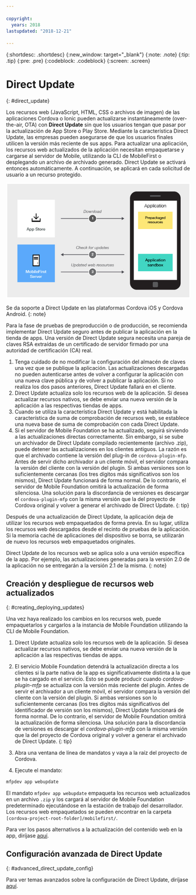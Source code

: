 ```yaml
---

copyright:
  years: 2018
lastupdated: "2018-12-21"

---
```


{:shortdesc: .shortdesc}
{:new_window: target="_blank"}
{:note: .note}
{:tip: .tip}
{:pre: .pre}
{:codeblock: .codeblock}
{:screen: .screen}

# Direct Update
{: #direct_update}

Los recursos web (JavaScript, HTML, CSS o archivos de imagen) de las aplicaciones Cordova o Ionic pueden actualizarse instantáneamente (over-the-air, OTA) con **Direct Update** sin que los usuarios tengan que pasar por la actualización de App Store o Play Store. Mediante la característica Direct Update, las empresas pueden asegurarse de que los usuarios finales utilicen la versión más reciente de sus apps. Para actualizar una aplicación, los recursos web actualizados de la aplicación necesitan empaquetarse y cargarse al servidor de Mobile, utilizando la CLI de MobileFirst o desplegando un archivo de archivado generado. Direct Update se activará entonces automáticamente. A continuación, se aplicará en cada solicitud de usuario a un recurso protegido.

![Diagrama de cómo funciona la actualización directa](images/internal_function.jpg)

Se da soporte a Direct Update en las plataformas Cordova iOS y Cordova Android.
{: note}

Para la fase de pruebas de preproducción o de producción, se recomienda implementar Direct Update seguro antes de publicar la aplicación en la tienda de apps. Una versión de Direct Update segura necesita una pareja de claves RSA extraídas de un certificado de servidor firmado por una autoridad de certificación (CA) real.

1. Tenga cuidado de no modificar la configuración del almacén de claves una vez que se publique la aplicación. Las actualizaciones descargadas no pueden autenticarse antes de volver a configurar la aplicación con una nueva clave pública y de volver a publicar la aplicación. Si no realiza los dos pasos anteriores, Direct Update fallará en el cliente.
2. Direct Update actualiza solo los recursos web de la aplicación. Si desea actualizar recursos nativos, se debe enviar una nueva versión de la aplicación a las respectivas tiendas de apps.
3. Cuando se utiliza la característica Direct Update y está habilitada la característica de suma de comprobación de recursos web, se establece una nueva base de suma de comprobación con cada Direct Update.
4. Si el servidor de Mobile Foundation se ha actualizado, seguirá sirviendo a las actualizaciones directas correctamente. Sin embargo, si se sube un archivador de Direct Update compilado recientemente (archivo .zip), puede detener las actualizaciones en los clientes antiguos. La razón es que el archivado contiene la versión del plug-in de `cordova-plugin-mfp`. Antes de servir dicho archivador a un cliente móvil, el servidor compara la versión del cliente con la versión del plugin. Si ambas versiones son lo suficientemente cercanas (los tres dígitos más significativos son los mismos), Direct Update funcionará de forma normal. De lo contrario, el servidor de Mobile Foundation omitirá la actualización de forma silenciosa. Una solución para la discordancia de versiones es descargar el `cordova-plugin-mfp` con la misma versión que la del proyecto de Cordova original y volver a generar el archivado de Direct Update.
{: tip}

Después de una actualización de Direct Update, la aplicación deja de utilizar los recursos web empaquetados de forma previa. En su lugar, utiliza los recursos web descargados desde el recinto de pruebas de la aplicación. Si la memoria caché de aplicaciones del dispositivo se borra, se utilizarán de nuevo los recursos web empaquetados originales.

Direct Update de los recursos web se aplica solo a una versión específica de la app. Por ejemplo, las actualizaciones generadas para la versión 2.0 de la aplicación no se entregarán a la versión 2.1 de la misma.
{: note}

## Creación y despliegue de recursos web actualizados
{: #creating_deploying_updates}

Una vez haya realizado los cambios en los recursos web, puede empaquetarlos y cargarlos a la instancia de Mobile Foundation utilizando la CLI de Mobile Foundation.

1.  Direct Update actualiza solo los recursos web de la aplicación. Si desea actualizar recursos nativos, se debe enviar una nueva versión de la aplicación a las respectivas tiendas de apps.
2. El servicio Mobile Foundation detendrá la actualización directa a los clientes si la parte nativa de la app es significativamente distinta a la que se ha cargado en el servicio. Esto se puede producir cuando *cordova-plugin-mfp* se actualiza con la versión más reciente del plugin. Antes de servir el archivador a un cliente móvil, el servidor compara la versión del cliente con la versión del plugin. Si ambas versiones son lo suficientemente cercanas (los tres dígitos más significativos del identificador de versión son los mismos), Direct Update funcionará de forma normal. De lo contrario, el servidor de Mobile Foundation omitirá la actualización de forma silenciosa. Una solución para la discordancia de versiones es descargar el *cordova-plugin-mfp* con la misma versión que la del proyecto de Cordova original y volver a generar el archivado de Direct Update.
{: tip}

1. Abra una ventana de línea de mandatos y vaya a la raíz del proyecto de Cordova.
2. Ejecute el mandato:
  ```bash
  mfpdev app webupdate
  ```
  El mandato `mfpdev app webupdate` empaqueta los recursos web actualizados en un archivo `.zip` y los cargará al servidor de Mobile Foundation predeterminado ejecutándose en la estación de trabajo del desarrollador. Los recursos web empaquetados se pueden encontrar en la carpeta `[cordova-project-root-folder]/mobilefirst/`.

Para ver los pasos alternativos a la actualización del contenido web en la app, diríjase [aquí](update_web_content_in_app_alternate_steps.html).

## Configuración avanzada de Direct Update
{: #advanced_direct_update_config}

Para ver temas avanzados sobre la configuración de Direct Update, diríjase [aquí](update_web_content_in_app_advanced.html).
